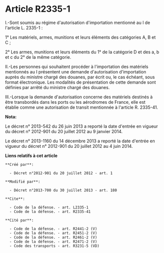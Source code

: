 # Article R2335-1

I.-Sont soumis au régime d'autorisation d'importation mentionné au I de l'article L. 2335-1 : 

1° Les matériels, armes, munitions et leurs éléments des catégories A, B et C ; 

2° Les armes, munitions et leurs éléments du 1° de la catégorie D et des a, b et c du 2° de la même catégorie. 

II.-Les personnes qui souhaitent procéder à l'importation des matériels mentionnés au I présentent une demande d'autorisation
d'importation auprès du ministre chargé des douanes, par écrit ou, le cas échéant, sous format électronique. Les modalités de
présentation de cette demande sont définies par arrêté du ministre chargé des douanes. 

III.-Lorsque la demande d'autorisation concerne des matériels destinés à être transbordés dans les ports ou les aérodromes de
France, elle est établie comme une autorisation de transit mentionnée à l'article R. 2335-41.

**Nota:**

Le décret n° 2013-542 du 26 juin 2013 a reporté la date d'entrée en vigueur du décret n° 2012-901 du 20 juillet 2012 au 9
janvier 2014.

Le décret n° 2013-1160 du 14 décembre 2013 a reporté la date d'entrée en vigueur du décret n° 2012-901 du 20 juillet 2012 au
4 juin 2014.

**Liens relatifs à cet article**

	**Créé par**:

	  - Décret n°2012-901 du 20 juillet 2012 - art. 1

	**Modifié par**:

	  - Décret n°2013-700 du 30 juillet 2013 - art. 180

	**Cite**:

	  - Code de la défense. - art. L2335-1
	  - Code de la défense. - art. R2335-41

	**Cité par**:

	  - Code de la défense. - art. R2441-2 (V)
	  - Code de la défense. - art. R2451-2 (V)
	  - Code de la défense. - art. R2461-2 (V)
	  - Code de la défense. - art. R2471-2 (V)
	  - Code des transports - art. R3231-5 (VD)
